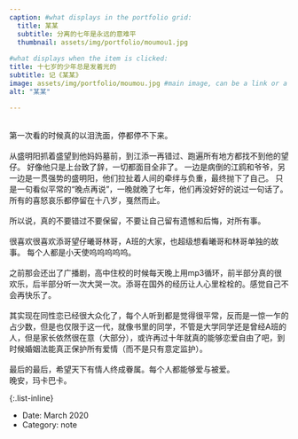 ```yaml
---
caption: #what displays in the portfolio grid:
  title: 某某
  subtitle: 分离的七年是永远的意难平
  thumbnail: assets/img/portfolio/moumou1.jpg
  
#what displays when the item is clicked:
title: 十七岁的少年总是发着光的
subtitle: 记《某某》
image: assets/img/portfolio/moumou.jpg #main image, can be a link or a file in assets/img/portfolio
alt: "某某"

---
```

<!-- <div style="text-align: left"> -->
<br />第一次看的时候真的以泪洗面，停都停不下来。  
<br />从盛明阳抓着盛望到他妈妈墓前，到江添一再错过、跑遍所有地方都找不到他的望仔。 好像他只是上台致了辞，一切都面目全非了。 一边是病倒的江鸥和爷爷，另一边是一贯强势的盛明阳，他们拉扯着人间的牵绊与负重，最终抛下了自己。 只是一句看似平常的“晚点再说”，一晚就晚了七年，他们再没好好的说过一句话了。所有的喜怒哀乐都停留在十八岁，戛然而止。  
<br />所以说，真的不要错过不要保留，不要让自己留有遗憾和后悔，对所有事。  
<br />很喜欢很喜欢添哥望仔曦哥林哥，A班的大家，也超级想看曦哥和林哥单独的故事。 每个人都是小天使呜呜呜呜呜。  
<br />之前那会还出了广播剧，高中住校的时候每天晚上用mp3循环，前半部分真的很欢乐，后半部分听一次大哭一次。添哥在国外的经历让人心里栓栓的。感觉自己不会再快乐了。  
<br />其实现在同性恋已经很大众化了，每个人听到都是觉得很平常，反而是一惊一乍的占少数，但是也仅限于这一代，就像书里的同学，不管是大学同学还是曾经A班的人，但是家长依然很在意（大部分），或许再过十年就真的能够恋爱自由了吧，到时候婚姻法能真正保护所有爱情（而不是只有意定监护）。  
<br />最后的最后，希望天下有情人终成眷属。每个人都能够爱与被爱。 
<br />晚安，玛卡巴卡。
<!-- </div> -->

{:.list-inline}
<!-- optional info list (delete if not using): 小说 -->

- Date: March 2020
- Category: note

